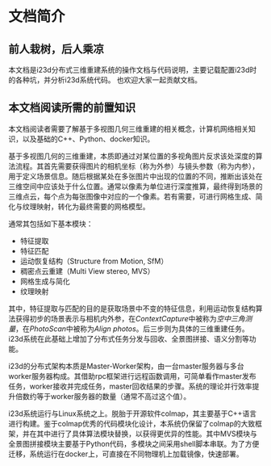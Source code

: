 # 文档简介

## 前人栽树，后人乘凉

本文档是i23d分布式三维重建系统的操作文档与代码说明，主要记载配置i23d时的各种坑，并分析i23d系统代码。
也欢迎大家一起贡献文档。

## 本文档阅读所需的前置知识

本文档阅读者需要了解基于多视图几何三维重建的相关概念，计算机网络相关知识，以及基础的C++、Python、docker知识。

基于多视图几何的三维重建，本质即通过对某位置的多视角图片反求该处深度的算法流程。其首先需要获得图片的相机坐标（称为外参）与镜头参数（称为内参），用于定义场景信息。随后根据某处在多张图片中出现的位置的不同，推断出该处在三维空间中应该处于什么位置。通常以像素为单位进行深度推算，最终得到场景的三维点云，每个点为每张图像中对应的一个像素。若有需要，可进行网格生成、简化与纹理映射，转化为最终需要的网格模型。

通常其包括如下基本模块：

+ 特征提取
+ 特征匹配
+ 运动恢复结构（Structure from Motion, SfM）
+ 稠密点云重建（Multi View stereo, MVS）
+ 网格生成与简化
+ 纹理映射

其中，特征提取与匹配的目的是获取场景中不变的特征信息，利用运动恢复结构算法获得初步的场景表示与相机内外参，在*ContextCapture*中被称为*空中三角测量*，在*PhotoScan*中被称为*Align photos*。后三步则为具体的三维重建任务。i23d系统在此基础上增加了分布式任务分发与回收、全景图拼接、语义分割等功能。

i23d的分布式架构本质是Master-Worker架构，由一台master服务器与多台worker服务器构成。其借助rpc框架进行远程函数调用，可简单看作master发布任务，worker接收并完成任务，master回收结果的步骤。系统的理论并行效率提升倍数约等于worker服务器的数量（通常不高过这个值）。

i23d系统运行与Linux系统之上。脱胎于开源软件colmap，其主要基于C++语言进行构建。鉴于colmap优秀的代码模块化设计，本系统仍保留了colmap的大致框架，并在其中进行了具体算法模块替换，以获得更优异的性能。其中MVS模块与全景图拼接模块主要基于Python代码，多模块之间采用shell脚本串联。为了方便迁移，系统运行在docker上，可直接在不同物理机上加载镜像，快速部署。